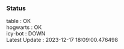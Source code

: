 ### Status


table : OK  
hogwarts : OK  
icy-bot : DOWN  
Latest Update : 2023-12-17 18:09:00.476498
